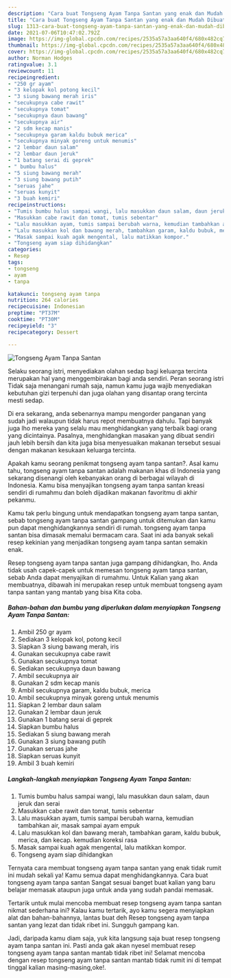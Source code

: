 ```yaml
---
description: "Cara buat Tongseng Ayam Tanpa Santan yang enak dan Mudah Dibuat"
title: "Cara buat Tongseng Ayam Tanpa Santan yang enak dan Mudah Dibuat"
slug: 1313-cara-buat-tongseng-ayam-tanpa-santan-yang-enak-dan-mudah-dibuat
date: 2021-07-06T10:47:02.792Z
image: https://img-global.cpcdn.com/recipes/2535a57a3aa640f4/680x482cq70/tongseng-ayam-tanpa-santan-foto-resep-utama.jpg
thumbnail: https://img-global.cpcdn.com/recipes/2535a57a3aa640f4/680x482cq70/tongseng-ayam-tanpa-santan-foto-resep-utama.jpg
cover: https://img-global.cpcdn.com/recipes/2535a57a3aa640f4/680x482cq70/tongseng-ayam-tanpa-santan-foto-resep-utama.jpg
author: Norman Hodges
ratingvalue: 3.1
reviewcount: 11
recipeingredient:
- "250 gr ayam"
- "3 kelopak kol potong kecil"
- "3 siung bawang merah iris"
- "secukupnya cabe rawit"
- "secukupnya tomat"
- "secukupnya daun bawang"
- "secukupnya air"
- "2 sdm kecap manis"
- "secukupnya garam kaldu bubuk merica"
- "secukupnya minyak goreng untuk menumis"
- "2 lembar daun salam"
- "2 lembar daun jeruk"
- "1 batang serai di geprek"
- " bumbu halus"
- "5 siung bawang merah"
- "3 siung bawang putih"
- "seruas jahe"
- "seruas kunyit"
- "3 buah kemiri"
recipeinstructions:
- "Tumis bumbu halus sampai wangi, lalu masukkan daun salam, daun jeruk dan serai"
- "Masukkan cabe rawit dan tomat, tumis sebentar"
- "Lalu masukkan ayam, tumis sampai berubah warna, kemudian tambahkan air, masak sampai ayam empuk"
- "Lalu masukkan kol dan bawang merah, tambahkan garam, kaldu bubuk, merica, dan kecap. kemudian koreksi rasa"
- "Masak sampai kuah agak mengental, lalu matikkan kompor."
- "Tongseng ayam siap dihidangkan"
categories:
- Resep
tags:
- tongseng
- ayam
- tanpa

katakunci: tongseng ayam tanpa 
nutrition: 264 calories
recipecuisine: Indonesian
preptime: "PT37M"
cooktime: "PT30M"
recipeyield: "3"
recipecategory: Dessert

---
```



![Tongseng Ayam Tanpa Santan](https://img-global.cpcdn.com/recipes/2535a57a3aa640f4/680x482cq70/tongseng-ayam-tanpa-santan-foto-resep-utama.jpg)

Selaku seorang istri, menyediakan olahan sedap bagi keluarga tercinta merupakan hal yang menggembirakan bagi anda sendiri. Peran seorang istri Tidak saja menangani rumah saja, namun kamu juga wajib menyediakan kebutuhan gizi terpenuhi dan juga olahan yang disantap orang tercinta mesti sedap.

Di era  sekarang, anda sebenarnya mampu mengorder panganan yang sudah jadi walaupun tidak harus repot membuatnya dahulu. Tapi banyak juga lho mereka yang selalu mau menghidangkan yang terbaik bagi orang yang dicintainya. Pasalnya, menghidangkan masakan yang dibuat sendiri jauh lebih bersih dan kita juga bisa menyesuaikan makanan tersebut sesuai dengan makanan kesukaan keluarga tercinta. 



Apakah kamu seorang penikmat tongseng ayam tanpa santan?. Asal kamu tahu, tongseng ayam tanpa santan adalah makanan khas di Indonesia yang sekarang disenangi oleh kebanyakan orang di berbagai wilayah di Indonesia. Kamu bisa menyajikan tongseng ayam tanpa santan kreasi sendiri di rumahmu dan boleh dijadikan makanan favoritmu di akhir pekanmu.

Kamu tak perlu bingung untuk mendapatkan tongseng ayam tanpa santan, sebab tongseng ayam tanpa santan gampang untuk ditemukan dan kamu pun dapat menghidangkannya sendiri di rumah. tongseng ayam tanpa santan bisa dimasak memalui bermacam cara. Saat ini ada banyak sekali resep kekinian yang menjadikan tongseng ayam tanpa santan semakin enak.

Resep tongseng ayam tanpa santan juga gampang dihidangkan, lho. Anda tidak usah capek-capek untuk memesan tongseng ayam tanpa santan, sebab Anda dapat menyajikan di rumahmu. Untuk Kalian yang akan membuatnya, dibawah ini merupakan resep untuk membuat tongseng ayam tanpa santan yang mantab yang bisa Kita coba.

<!--inarticleads1-->

##### Bahan-bahan dan bumbu yang diperlukan dalam menyiapkan Tongseng Ayam Tanpa Santan:

1. Ambil 250 gr ayam
1. Sediakan 3 kelopak kol, potong kecil
1. Siapkan 3 siung bawang merah, iris
1. Gunakan secukupnya cabe rawit
1. Gunakan secukupnya tomat
1. Sediakan secukupnya daun bawang
1. Ambil secukupnya air
1. Gunakan 2 sdm kecap manis
1. Ambil secukupnya garam, kaldu bubuk, merica
1. Ambil secukupnya minyak goreng untuk menumis
1. Siapkan 2 lembar daun salam
1. Gunakan 2 lembar daun jeruk
1. Gunakan 1 batang serai di geprek
1. Siapkan  bumbu halus
1. Sediakan 5 siung bawang merah
1. Gunakan 3 siung bawang putih
1. Gunakan seruas jahe
1. Siapkan seruas kunyit
1. Ambil 3 buah kemiri




<!--inarticleads2-->

##### Langkah-langkah menyiapkan Tongseng Ayam Tanpa Santan:

1. Tumis bumbu halus sampai wangi, lalu masukkan daun salam, daun jeruk dan serai
1. Masukkan cabe rawit dan tomat, tumis sebentar
1. Lalu masukkan ayam, tumis sampai berubah warna, kemudian tambahkan air, masak sampai ayam empuk
1. Lalu masukkan kol dan bawang merah, tambahkan garam, kaldu bubuk, merica, dan kecap. kemudian koreksi rasa
1. Masak sampai kuah agak mengental, lalu matikkan kompor.
1. Tongseng ayam siap dihidangkan




Ternyata cara membuat tongseng ayam tanpa santan yang enak tidak rumit ini mudah sekali ya! Kamu semua dapat menghidangkannya. Cara buat tongseng ayam tanpa santan Sangat sesuai banget buat kalian yang baru belajar memasak ataupun juga untuk anda yang sudah pandai memasak.

Tertarik untuk mulai mencoba membuat resep tongseng ayam tanpa santan nikmat sederhana ini? Kalau kamu tertarik, ayo kamu segera menyiapkan alat dan bahan-bahannya, lantas buat deh Resep tongseng ayam tanpa santan yang lezat dan tidak ribet ini. Sungguh gampang kan. 

Jadi, daripada kamu diam saja, yuk kita langsung saja buat resep tongseng ayam tanpa santan ini. Pasti anda gak akan nyesel membuat resep tongseng ayam tanpa santan mantab tidak ribet ini! Selamat mencoba dengan resep tongseng ayam tanpa santan mantab tidak rumit ini di tempat tinggal kalian masing-masing,oke!.

